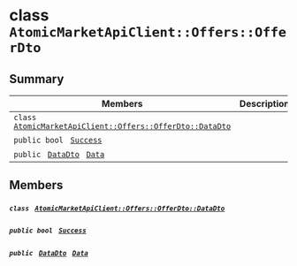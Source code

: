 # class `AtomicMarketApiClient::Offers::OfferDto` 

## Summary

 Members                                | Descriptions                                
----------------------------------------|---------------------------------------------
`class ` [`AtomicMarketApiClient::Offers::OfferDto::DataDto`](.github/workflows/documentation/md/AtomicMarketApiClient--Offers--OfferDto--DataDto.md#class_atomic_market_api_client_1_1_offers_1_1_offer_dto_1_1_data_dto)        | 
`public bool ` [`Success`](#class_atomic_market_api_client_1_1_offers_1_1_offer_dto_1a506fb037fbb6bfe8f254c021a2c3cfac) | 
`public ` [`DataDto`](.github/workflows/documentation/md/AtomicMarketApiClient--Offers--OfferDto--DataDto.md#class_atomic_market_api_client_1_1_offers_1_1_offer_dto_1_1_data_dto)` ` [`Data`](#class_atomic_market_api_client_1_1_offers_1_1_offer_dto_1a65c0779654774581967081cf3136bd84) | 

## Members

##### `class ` [`AtomicMarketApiClient::Offers::OfferDto::DataDto`](.github/workflows/documentation/md/AtomicMarketApiClient--Offers--OfferDto--DataDto.md#class_atomic_market_api_client_1_1_offers_1_1_offer_dto_1_1_data_dto) 

##### `public bool ` [`Success`](#class_atomic_market_api_client_1_1_offers_1_1_offer_dto_1a506fb037fbb6bfe8f254c021a2c3cfac) 

##### `public ` [`DataDto`](.github/workflows/documentation/md/AtomicMarketApiClient--Offers--OfferDto--DataDto.md#class_atomic_market_api_client_1_1_offers_1_1_offer_dto_1_1_data_dto)` ` [`Data`](#class_atomic_market_api_client_1_1_offers_1_1_offer_dto_1a65c0779654774581967081cf3136bd84) 

